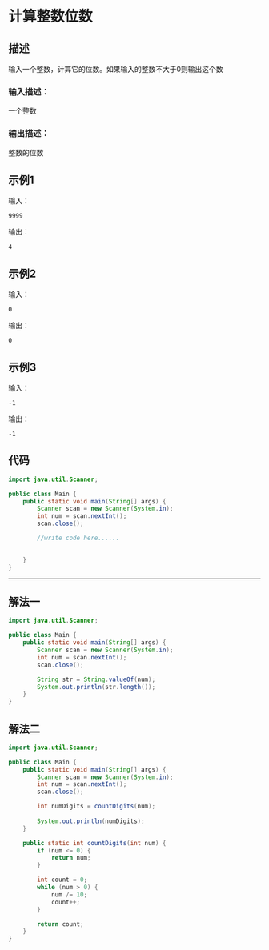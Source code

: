 # 计算整数位数

## 描述

输入一个整数，计算它的位数。如果输入的整数不大于0则输出这个数

### 输入描述：

一个整数

### 输出描述：

整数的位数

## 示例1

输入：

```
9999
```


输出：

```
4
```


## 示例2

输入：

```
0
```


输出：

```
0
```


## 示例3

输入：

```
-1
```


输出：

```
-1
```

## 代码

```java
import java.util.Scanner;

public class Main {
    public static void main(String[] args) {
        Scanner scan = new Scanner(System.in);
        int num = scan.nextInt();
        scan.close();

        //write code here......
        

    }
}
```



---



## 解法一

```java
import java.util.Scanner;

public class Main {
    public static void main(String[] args) {
        Scanner scan = new Scanner(System.in);
        int num = scan.nextInt();
        scan.close();

        String str = String.valueOf(num);
        System.out.println(str.length());
    }
}
```

## 解法二

```java
import java.util.Scanner;

public class Main {
    public static void main(String[] args) {
        Scanner scan = new Scanner(System.in);
        int num = scan.nextInt();
        scan.close();

        int numDigits = countDigits(num);
        
        System.out.println(numDigits);
    }

    public static int countDigits(int num) {
        if (num <= 0) {
            return num;
        }

        int count = 0;
        while (num > 0) {
            num /= 10;
            count++;
        }

        return count;
    }
}
```

